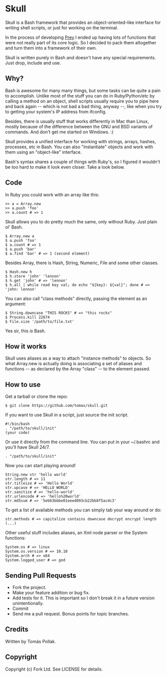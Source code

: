 Skull
======

Skull is a Bash framework that provides an object-oriented-like interface for writing shell scripts, or just for working on the terminal.

In the process of developing [Prey][1] I ended up having lots of functions that were not really part of its core logic. So I decided to pack them altogether and turn them into a framework of their own.

Skull is written purely in Bash and doesn't have any special requirements. Just drop, include and use.

Why?
--------

Bash is awesome for many many things, but some tasks can be quite a pain to accomplish. Unlike most of the stuff you can do in Ruby/Python/etc by calling a method on an object, shell scripts usually require you to pipe here and back again -- which is not bad a bad thing, anyway --, like when you try to getting your system's IP address from ifconfig.

Besides, there is usually stuff that works differently in Mac than Linux, mostly because of the difference between the GNU and BSD variants of commands. And don't get me started on Windows. :)

Skull provides a unified interface for working with strings, arrays, hashes, processes, etc in Bash. You can also "instantiate" objects and work with them using an "object-like" interface.

Bash's syntax shares a couple of things with Ruby's, so I figured it wouldn't be too hard to make it look even closer. Take a look below.

Code
----

In Ruby you could work with an array like this:

    >> a = Array.new
    >> a.push 'foo'
    >> a.count # => 1

Skull allows you to do pretty much the same, only without Ruby. Just plain ol' Bash.

    $ Array.new a
    $ a.push 'foo'
    $ a.count # => 1
    $ a.push 'bar'
    $ a.find 'bar' # => 1 (second element)

Besides Array, there is Hash, String, Numeric, File and some other classes.

    $ Hash.new h
    $ h.store 'john' 'lennon'
    $ h.get 'john' # => 'lennon'
    $ h.all | while read key val; do echo "${key}: ${val}"; done # => 'john: lennon'

You can also call "class methods" directly, passing the element as an argument:

    $ String.downcase "THIS ROCKS" # => "this rocks"
    $ Process.kill 22674
    $ File.size '/path/to/file.txt'

Yes sir, this *is* Bash.

How it works
------------

Skull uses aliases as a way to attach "instance methods" to objects. So what Array.new is actually doing is associating a set of aliases and functions -- as declared by the Array "class" -- to the element passed.

How to use
----------

Get a tarball or clone the repo:

    $ git clone https://github.com/tomas/skull.git

If you want to use Skull in a script, just source the init script.

    #!/bin/bash
    . "/path/to/skull/init"
    (your code)

Or use it directly from the command line. You can put in your ~/.bashrc and you'll have Skull 24/7.

    . "/path/to/skull/init"

Now you can start playing around!

    String.new str 'hello world'
    str.length # => 11
    str.titleize # => 'Hello World'
    str.upcase # => 'HELLO WORLD'
    str.sanitize # => 'hello-world'
    str.urlencode # => 'hello%20world'
    str.md5sum # => '5eb63bbbe01eeed093cb22bb8f5acdc3'

To get a list of available methods you can simply tab your way around or do:

    str.methods # => capitalize contains downcase decrypt encrypt length (...)

Other useful stuff includes aliases, an Xml node parser or the System functions:

    System.os # => linux
    System.os.version # => 10.10
    System.arch # => x64
    System.logged_user # => god

Sending Pull Requests
---------------------

* Fork the project.
* Make your feature addition or bug fix.
* Add tests for it. This is important so I don't break it in a future version unintentionally.
* Commit
* Send me a pull request. Bonus points for topic branches.

Credits
-------

Written by Tomás Pollak.

Copyright
---------

Copyright (c) Fork Ltd. See LICENSE for details.

[1]: https://github.com/tomas/prey
